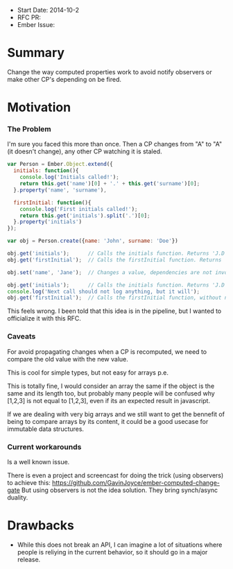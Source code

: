 - Start Date: 2014-10-2
- RFC PR:
- Ember Issue:

# Summary

Change the way computed properties work to avoid notify observers or make other CP's depending on be fired.

# Motivation

### The Problem

I'm sure you faced this more than once. Then a CP changes from "A" to "A" (it doesn't change), any
other CP watching it is staled.


```js
var Person = Ember.Object.extend({
  initials: function(){
    console.log('Initials called!');
    return this.get('name')[0] + '.' + this.get('surname')[0];
  }.property('name', 'surname'),

  firstInitial: function(){
    console.log('First initials called!');
    return this.get('initials').split('.')[0];
  }.property('initials')
});

var obj = Person.create({name: 'John', surname: 'Doe'})

obj.get('initials');      // Calls the initials function. Returns 'J.D'
obj.get('firstInitial');  // Calls the firstInitial function. Returns 'J'

obj.set('name', 'Jane');  // Changes a value, dependencies are not invoked yet.

obj.get('initials');      // Calls the initials function. Returns 'J.D' as it did before.
console.log('Next call should not log anything, but it will');
obj.get('firstInitial');  // Calls the firstInitial function, without need. Returns 'J' again.
```

This feels wrong.
I been told that this idea is in the pipeline, but I wanted to officialize it with this RFC.

### Caveats

For avoid propagating changes when a CP is recomputed, we need to compare the old value with the new value.

This is cool for simple types, but not easy for arrays p.e.

This is totally fine, I would consider an array the same if the object is the same and its length too,
but probably many people will be confused why [1,2,3] is not equal to [1,2,3], even if its an expected
result in javascript.

If we are dealing with very big arrays and we still want to get the bennefit of being to compare arrays by its content,
it could be a good usecase for immutable data structures.

### Current workarounds

Is a well known issue.

There is even a project and screencast for doing the trick (using observers) to achieve this: https://github.com/GavinJoyce/ember-computed-change-gate
But using observers is not the idea solution. They bring synch/async duality.

# Drawbacks

- While this does not break an API, I can imagine a lot of situations where people is reliying in the current behavior, so it should
  go in a major release.

